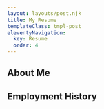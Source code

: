 ```yaml
---
layout: layouts/post.njk
title: My Resume
templateClass: tmpl-post
eleventyNavigation:
  key: Resume
  order: 4
---
```


## About Me

## Employment History
